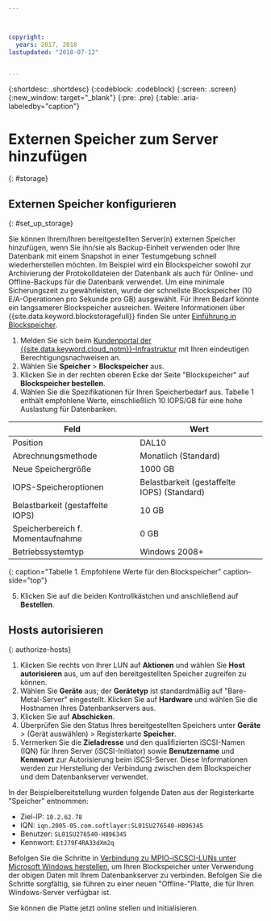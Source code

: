```yaml
---



copyright:
  years: 2017, 2018
lastupdated: "2018-07-12"


---
```


{:shortdesc: .shortdesc}
{:codeblock: .codeblock}
{:screen: .screen}
{:new_window: target="_blank"}
{:pre: .pre}
{:table: .aria-labeledby="caption"}

# Externen Speicher zum Server hinzufügen
{: #storage}

## Externen Speicher konfigurieren
{: #set_up_storage}

Sie können Ihrem/Ihren bereitgestellten Server(n) externen Speicher hinzufügen, wenn Sie ihn/sie als Backup-Einheit verwenden oder Ihre Datenbank mit einem Snapshot in einer Testumgebung schnell wiederherstellen möchten. Im Beispiel wird ein Blockspeicher sowohl zur Archivierung der Protokolldateien der Datenbank als auch für Online- und Offline-Backups für die Datenbank verwendet. Um eine minimale Sicherungszeit zu gewährleisten, wurde der schnellste Blockspeicher (10 E/A-Operationen pro Sekunde pro GB) ausgewählt. Für Ihren Bedarf könnte ein langsamerer Blockspeicher ausreichen. Weitere Informationen über {{site.data.keyword.blockstoragefull}} finden Sie unter [Einführung in Blockspeicher](https://console.bluemix.net/docs/infrastructure/BlockStorage/index.html#getting-started-with-block-storage).

1. Melden Sie sich beim [Kundenportal der {{site.data.keyword.cloud_notm}}-Infrastruktur](https://control.softlayer.com/) mit Ihren eindeutigen Berechtigungsnachweisen an.
2. Wählen Sie **Speicher** > **Blockspeicher** aus.
3. Klicken Sie in der rechten oberen Ecke der Seite "Blockspeicher" auf **Blockspeicher bestellen**.
4. Wählen Sie die Spezifikationen für Ihren Speicherbedarf aus. Tabelle 1 enthält empfohlene Werte, einschließlich 10 IOPS/GB für eine hohe Auslastung für Datenbanken.

|              Feld                |      Wert                                         |
| -------------------------------- | ------------------------------------------------- |
|Position                          | DAL10                                             |
|Abrechnungsmethode                | Monatlich (Standard)                              |
|Neue Speichergröße                | 1000 GB                                           |
|IOPS-Speicheroptionen             | Belastbarkeit (gestaffelte IOPS) (Standard)       |
|Belastbarkeit (gestaffelte IOPS)  | 10 GB                                             |
|Speicherbereich f. Momentaufnahme | 0 GB                                              |
|Betriebssystemtyp                 | Windows 2008+                                     |
{: caption="Tabelle 1. Empfohlene Werte für den Blockspeicher" caption-side="top"}

5. Klicken Sie auf die beiden Kontrollkästchen und anschließend auf **Bestellen**.

## Hosts autorisieren
{: authorize-hosts}

1. Klicken Sie rechts von Ihrer LUN auf **Aktionen** und wählen Sie **Host autorisieren** aus, um auf den bereitgestellten Speicher zugreifen zu können.
2. Wählen Sie **Geräte** aus; der **Gerätetyp** ist standardmäßig auf "Bare-Metal-Server" eingestellt. Klicken Sie auf **Hardware** und wählen Sie die Hostnamen Ihres Datenbankservers aus.
3. Klicken Sie auf **Abschicken**.
4. Überprüfen Sie den Status Ihres bereitgestellten Speichers unter **Geräte** > (Gerät auswählen) > Registerkarte **Speicher**.
5. Vermerken Sie die **Zieladresse** und den qualifizierten iSCSI-Namen (IQN) für Ihren Server (iSCSI-Initiator) sowie **Benutzername** und **Kennwort** zur Autorisierung beim iSCSI-Server. Diese Informationen werden zur Herstellung der Verbindung zwischen dem Blockspeicher und dem Datenbankserver verwendet.

In der Beispielbereitstellung wurden folgende Daten aus der Registerkarte "Speicher" entnommen:
   * Ziel-IP: `10.2.62.78`
   * IQN: `iqn.2005-05.com.softlayer:SL01SU276540-H896345`
   * Benutzer: `SL01SU276540-H896345`
   * Kennwort: `EtJ79F4RA33dXm2q`

Befolgen Sie die Schritte in [Verbindung zu MPIO-iSCSCI-LUNs unter Microsoft Windows herstellen](https://console.bluemix.net/docs/infrastructure/BlockStorage/accessing-block-storage-windows.html#connecting-to-mpio-iscsi-luns-on-microsoft-windows), um Ihren Blockspeicher unter Verwendung der obigen Daten mit Ihrem Datenbankserver zu verbinden. Befolgen Sie die Schritte sorgfältig, sie führen zu einer neuen "Offline-"Platte, die für Ihren Windows-Server verfügbar ist.

Sie können die Platte jetzt online stellen und initialisieren. 
